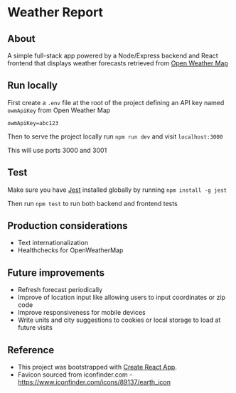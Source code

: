 # Weather Report

## About
A simple full-stack app powered by a Node/Express backend and React frontend that displays weather forecasts retrieved from [Open Weather Map](https://openweathermap.org/)


## Run locally
First create a `.env` file at the root of the project defining an API key named `owmApiKey` from Open Weather Map
```
owmApiKey=abc123
```

Then to serve the project locally run `npm run dev` and visit `localhost:3000`

This will use ports 3000 and 3001

## Test
Make sure you have [Jest](https://jestjs.io/) installed globally by running `npm install -g jest`

Then run `npm test` to run both backend and frontend tests

## Production considerations
- Text internationalization
- Healthchecks for OpenWeatherMap

## Future improvements
- Refresh forecast periodically
- Improve of location input like allowing users to input coordinates or zip code
- Improve responsiveness for mobile devices
- Write units and city suggestions to cookies or local storage to load at future visits

## Reference
- This project was bootstrapped with [Create React App](https://github.com/facebook/create-react-app).
- Favicon sourced from iconfinder.com - https://www.iconfinder.com/icons/89137/earth_icon
